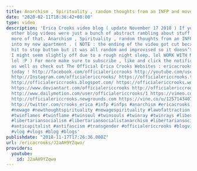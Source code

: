 ```yaml
---
title: Anarchism , Spirituality , random thoughts from an INFP and moved into my apartment
date: "2020-02-11T18:36:42+08:00"
type: video
description: 'Erica Crooks video blog ( update November 17 2018 ) If you thought my
  other blog videos were just a bunch of abstract rambling about stuff , well here’s
  more of that. Anarchism , Spirituality , random thoughts from an INFP and moved
  into my new apartment . ( NOTE : the ending of the video got cut because I accidentally
  hit to stop button but it was all random and improvised so it doesn’t matter. Also
  I might seem slightly off due to a rough night sleep. lol WORK WITH ME PEOPLE !
  lol :P ) For more make sure to subscribe , like and click the notification bell
  as well as check out The Official Erica Crooks Websites : ericacrooks.com and officialericcrooks.com
  today ! http://facebook.com/officialericcrooks http://youtube.com/user/officialericcrooks
  http://Instagram.com/officialericcrooks/ https://officialericcrooks.tumblr.com/
  http://officialericcrooks.blogspot.com/ https://officialericcrooks.wordpress.com
  https://www.deviantart.com/officialericcrooks http://officialericcrooks.newgrounds.com/follow
  http://www.dailymotion.com/user/officialericcrooks/1 https://vimeo.com/officialericcrooks
  http://officialericcrooks.newgrounds.com https://vine.co/u/1257143407999610880 https://www.pinterest.com/officialec1/
  http://twitter.com/crooks_erica #infp #infps #anarchism #ericacrooks #newthought
  #newage #newthoughtspirituality #newagespirituality #lawofattraction #manifestation
  #twinflames #twinflame #twinsoul #twinsouls #twinray #twinrays #libertariansocialist
  #libertariansocialism #libertariansocialistanarchism #libertariansocialistanarchist
  #anticapitalist #antifascism #transgender #officialericcrooks #blogvideo #blogvideos
  #vlog #vlogs #blog #blogs'
publishdate: "2018-11-17T17:26:36.000Z"
url: /ericacrooks/J2aAH9YZqwo/
providers:
  youtube:
    id: J2aAH9YZqwo
---
```

